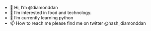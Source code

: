 - 👋 Hi, I’m @diamonddan
- 👀 I’m interested in food and technology.
- 🌱 I’m currently learning python
- 📫 How to reach me please find me on twitter @hash_diamonddan


